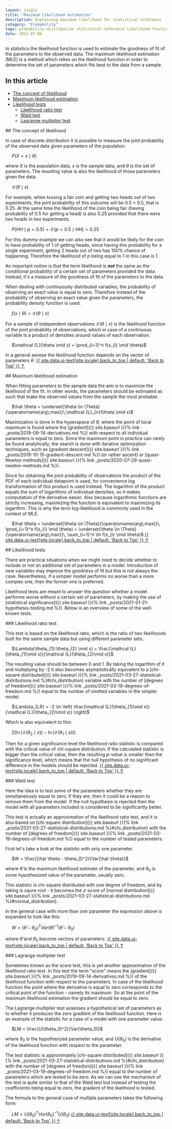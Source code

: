 ```yaml
---
layout: single
title: "Maximum likelihood estimation"
description: Explaining maximum likelihood for statistical inference
category: "Probability"
tags: probability-distribution statistical-inference likelihood-function goodness-of-fit MLE joint-probability log-likelihood likelihood-ratio likelihood-ratio-test Wald-test Wald-statistic chi-squre-distribution Lagrange-multiplier-test score-test
date: 2021-07-06
---
```


In statistics the likelihood function is used to estimate the goodness of fit of the parameters to the observed data. The maximum likelihood estimation (MLE) is a method which relies on the likelihood function in order to determine the set of parameters which fits best to the data from a sample.

## In this article
* [The concept of likelihood](#concept_likelihood)
* [Maximum likelihood estimation](#mle)
* [Likelihood tests](#likelihood_tests)
  * [Likelihood ratio test](#likelihood_ratio)
  * [Wald test](#wald_test)
  * [Lagrange multiplier test](#lagrange_multiplier)

<div id='concept_likelihood'/>
## The concept of likelihood

In case of discrete distribution it is possible to measure the joint probability of the observed data given parameters of the population.

&nbsp;&nbsp;&nbsp;&nbsp;
$P(X=x \mid \theta)$

where $X$ is the population data, $x$ is the sample data, and $\theta$ is the set of parameters. The resulting value is also the likelihood of those parameters given the data.

&nbsp;&nbsp;&nbsp;&nbsp;
$\mathcal {L}(\theta \mid x)$

For example, when tossing a fair coin and getting two heads out of two experiments, the joint probability of this outcome will be 0.5 $\times$ 0.5, that is 0.25. At the same time the likelihood of the coin being fair (having probability of 0.5 for getting a head) is also 0.25 provided that there were two heads in two experiments.

&nbsp;&nbsp;&nbsp;&nbsp;
$P(HH \mid p=0.5) = \mathcal {L}(p=0.5 \mid HH) = 0.25$

For this dummy example we can also see that it would be likely for the coin to have probability of 1 of getting heads, since having this probability for a single experiment, getting 2 heads out of two has 100% chance of happening. Therefore the likelihood of $p$ being equal to 1 in this case is 1.

An important notion is that the term likelihood is ***not*** the same as the conditional probability of a certain set of parameters provided the data. Instead, it's a measure of the goodness of fit of the parameters to the data.

When dealing with continuously distributed variables, the probability of observing an exact value is equal to zero. Therefore instead of the probability of observing an exact value given the parameters, the probability density function is used.

&nbsp;&nbsp;&nbsp;&nbsp;
$f(x \mid \theta) = \mathcal {L}(\theta \mid x)$

For a sample of independent observations $\mathcal {L}(\theta \mid x)$ is the likelihood function of the joint probability of observations, which in case of a continuous variable is a product of densities around values of each observation.

&nbsp;&nbsp;&nbsp;&nbsp;
$\mathcal {L}(\theta \mid x) = \prod_{i=1}^n f(x_{i} \mid \theta)$

In a general senese the likelihood function depends on the vector of parameters $\theta$.
<a href="#page-title" class="back-to-top">{{ site.data.ui-text[site.locale].back_to_top | default: 'Back to Top' }} &uarr;</a>

<div id='mle'/>
## Maximum likelihood estimation

When fitting parameters to the sample data the aim is to maximize the likelihood of the fit. In other words, the parameters should be estimated as such that make the observed values from the sample the most probable.

&nbsp;&nbsp;&nbsp;&nbsp;
$\hat \theta = \underset{\theta \in \Theta}{\operatorname{arg\;max}}\,\mathcal {L}_{n}(\theta \mid x)$

Maximization is done in the hyperspace of $\theta$, where the point of local maximum is found where the [gradient]({{ site.baseurl }}{% link _posts/2019-09-14-derivatives.md %}) with respect to all individual parameters is equal to zero. Since the maximum point in practice can rarely be found analytically, the search is done with iterative optimization techniques, such as [gradient descent]({{ site.baseurl }}{% link _posts/2019-10-15-gradient-descent.md %}) (or rather ascent) or [quasi-Newton methods]({{ site.baseurl }}{% link _posts/2020-07-29-quasi-newton-methods.md %}).

Since for obtaining the joint probability of observations the product of the PDF of each individual datapoint is used, for convenience log transformation of this product is used instead. The logarithm of the product equals the sum of logarithms of individual densities, so it makes computation of the derivative easier. Also because logarithmic functions are strictly increasing, maximizing the function is equivalent to maximizing its logarithm. This is why the term log-likelihood is commonly used in the context of MLE.

&nbsp;&nbsp;&nbsp;&nbsp;
$\hat \theta = \underset{\theta \in \Theta}{\operatorname{arg\;max}}\, \prod_{i=1}^n f(x_{i} \mid \theta) = \underset{\theta \in \Theta}{\operatorname{arg\;max}}\, \sum_{i=1}^n \ln f(x_{i} \mid \theta)$
<a href="#page-title" class="back-to-top">{{ site.data.ui-text[site.locale].back_to_top | default: 'Back to Top' }} &uarr;</a>

<div id='likelihood_tests'/>
## Likelihood tests

There are practical situations when we might need to decide whether to include or not an additional set of parameters in a model. Introduction of new variables may improve the goodness of fit but this is not always the case. Nevertheless, if a simpler model performs no worse than a more complex one, then the former one is preferred.

Likelihood tests are meant to answer the question whether a model performs worse without a certain set of parameters, by making the use of [statistical significance]({{ site.baseurl }}{% link _posts/2021-01-21-hypothesis-testing.md %}). Below is an overview of some of the well-known tests.

<div id='likelihood_ratio'/>
### Likelihood ratio test

This test is based on the likelihood ratio, which is the ratio of two likelihoods built for the same sample data but using different parameter sets.

&nbsp;&nbsp;&nbsp;&nbsp;
$\Lambda(\theta_{1}:\theta_{2} \mid x) = \frac{\mathcal {L}(\theta_{1}\mid x)}{\mathcal {L}(\theta_{2}\mid x)}$

The resulting value should be between 0 and 1. By taking the logarithm of it and multiplying by -2 it also becomes asymptotically equivalent to a [chi-square distributed]({{ site.baseurl }}{% link _posts/2021-03-27-statistical-distributions.md %}#chi_distribution) variable with the number of [degrees of freedom]({{ site.baseurl }}{% link _posts/2021-03-19-degrees-of-freedom.md %}) equal to the number of omitted variables in the simpler model.

&nbsp;&nbsp;&nbsp;&nbsp;
$\Lambda_{LR} = -2 \ln \left( \frac{\mathcal {L}(\theta_{1}\mid x)}{\mathcal {L}(\theta_{2}\mid x)} \right)$

Which is also equivalent to this:

&nbsp;&nbsp;&nbsp;&nbsp;
$2(\ln(\mathcal {L}(\theta_{2}\mid x)) - \ln(\mathcal {L}(\theta_{1}\mid x)))$

Then for a given significance level the likelihood ratio statistic is compared with the critical value of chi-square distribution. If the calculated statistic is bigger than the critical value, then the resulting $p$-value is smaller than the significance level, which means that the null hypothesis of no significant difference in the models should be rejected.
<a href="#page-title" class="back-to-top">{{ site.data.ui-text[site.locale].back_to_top | default: 'Back to Top' }} &uarr;</a>

<div id='wald_test'/>
### Wald test

Here the idea is to test some of the parameters whether they are simultaneously equal to zero. If they are, then it could be a reason to remove them from the model. If the null hypothesis is rejected then the model with all parameters included is considered to be significantly better.

This test is actually an approximation of the likelihood ratio test, and it is also based on [chi-square distribution]({{ site.baseurl }}{% link _posts/2021-03-27-statistical-distributions.md %}#chi_distribution) with the number of [degrees of freedom]({{ site.baseurl }}{% link _posts/2021-03-19-degrees-of-freedom.md %}) equal to the number of tested parameters.

First let's take a look at the statistic with only one parameter.

&nbsp;&nbsp;&nbsp;&nbsp;
$W = \frac{(\hat \theta - \theta_0)^2}{Var(\hat \theta)}$

where $\hat \theta$ is the maximum likelihood estimate of the parameter, and $\theta_0$ is some hypothesized value of the parameter, usually zero.

This statistic is chi-square distributed with one degree of freedom, and by taking is squre root - it becomes the $z$-score of [normal distribution]({{ site.baseurl }}{% link _posts/2021-03-27-statistical-distributions.md %}#normal_distribution).

In the general case with more than one parameter the expression above is expanded to look like this:

&nbsp;&nbsp;&nbsp;&nbsp;
$W = (\hat \theta - \theta_0)^T Var(\hat \theta)^{-1} (\hat \theta - \theta_0)$

where $\hat \theta$ and $\theta_0$ become vectors of parameters.
<a href="#page-title" class="back-to-top">{{ site.data.ui-text[site.locale].back_to_top | default: 'Back to Top' }} &uarr;</a>

<div id='lagrange_multiplier'/>
### Lagrange multiplier test 

Sometimes known as the score test, this is yet another approximation of the likelihood ratio test. In this test the term "score" means the [gradient]({{ site.baseurl }}{% link _posts/2019-09-14-derivatives.md %}) of the likelihood function with respect to the parameters. In case of the likelihood function the point where the derivative is equal to zero corresponds to the critical point of the function - namely its maximum. So at the point of the maximum likelihood estimation the gradient should be equal to zero.

The Lagrange multiplier test assesses a hypothetical set of parameters as to whether it produces the zero gradient of the likelihood function. Here is an example of the statistic for a case of a model with one parameter value:

&nbsp;&nbsp;&nbsp;&nbsp;
$LM = \frac{U(\theta_0)^2}{Var(\theta_0)}$

where $\theta_0$ is the hypothesized parameter value, and $U(\theta_0)$ is the derivative of the likelihood function with respect to the parameter.

The test statistic is approximately [chi-square distributed]({{ site.baseurl }}{% link _posts/2021-03-27-statistical-distributions.md %}#chi_distribution) with the number of [degrees of freedom]({{ site.baseurl }}{% link _posts/2021-03-19-degrees-of-freedom.md %}) equal to the number of parameters which are tested to be zero. As we can see the mechanism of the test is quite similar to that of the Wald test but instead of testing the coefficients being equal to zero, the gradient of the likelihood is tested.

The formula to the general case of multiple parameters takes the following form:

&nbsp;&nbsp;&nbsp;&nbsp;
$LM = U(\theta_0)^T Var(\theta_0)^{-1} U(\theta_0)$
<a href="#page-title" class="back-to-top">{{ site.data.ui-text[site.locale].back_to_top | default: 'Back to Top' }} &uarr;</a>